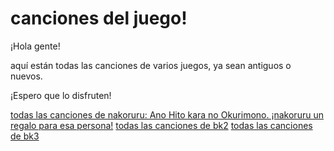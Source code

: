 ﻿# canciones del juego!

¡Hola gente!

aquí están todas las canciones de varios juegos, ya sean antiguos o nuevos.

¡Espero que lo disfruten!

[todas las canciones de nakoruru: Ano Hito kara no Okurimono. ¡nakoruru un regalo para esa persona!](https://drive.google.com/file/d/1T5GrW3gozuTwHyZumvJOo9WAYnk3mr10/view?usp=sharing)
[todas las canciones de bk2](https://www.dropbox.com/s/f0v1vp8ttwb4s3h/bk2%20music.rar?dl=1)
[todas las canciones de bk3](https://www.dropbox.com/s/nl69az0gyva6rfc/bk3%20music.rar?dl=1)